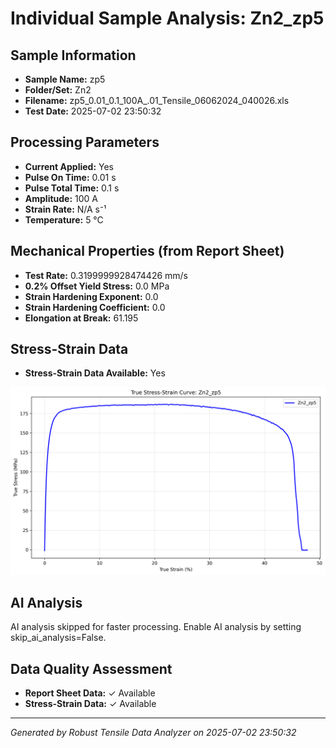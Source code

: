 # Individual Sample Analysis: Zn2_zp5

## Sample Information
- **Sample Name:** zp5
- **Folder/Set:** Zn2
- **Filename:** zp5_0.01_0.1_100A_.01_Tensile_06062024_040026.xls
- **Test Date:** 2025-07-02 23:50:32

## Processing Parameters
- **Current Applied:** Yes
- **Pulse On Time:** 0.01 s
- **Pulse Total Time:** 0.1 s
- **Amplitude:** 100 A
- **Strain Rate:** N/A s⁻¹
- **Temperature:** 5 °C

## Mechanical Properties (from Report Sheet)
- **Test Rate:** 0.3199999928474426 mm/s
- **0.2% Offset Yield Stress:** 0.0 MPa
- **Strain Hardening Exponent:** 0.0
- **Strain Hardening Coefficient:** 0.0
- **Elongation at Break:** 61.195

## Stress-Strain Data
- **Stress-Strain Data Available:** Yes

![Stress-Strain Curve](../individual_plots/plot_Zn2_zp5.png)

## AI Analysis

AI analysis skipped for faster processing. Enable AI analysis by setting skip_ai_analysis=False.

## Data Quality Assessment
- **Report Sheet Data:** ✓ Available
- **Stress-Strain Data:** ✓ Available

---
*Generated by Robust Tensile Data Analyzer on 2025-07-02 23:50:32*
